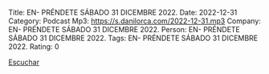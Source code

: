 Title: EN- PRÉNDETE SÁBADO 31 DICEMBRE 2022.
Date: 2022-12-31
Category: Podcast
Mp3: https://s.danilorca.com/2022-12-31.mp3
Company: EN- PRÉNDETE SÁBADO 31 DICEMBRE 2022.
Person: EN- PRÉNDETE SÁBADO 31 DICEMBRE 2022.
Tags: EN- PRÉNDETE SÁBADO 31 DICEMBRE 2022.
Rating: 0

<a href="https://s.danilorca.com/2022-12-31.mp3" type="audio/mpeg">
Escuchar
</a>

